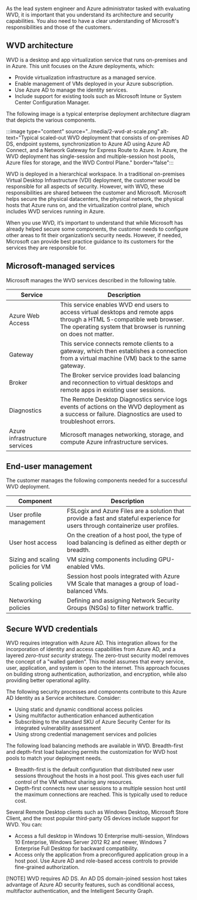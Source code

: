 As the lead system engineer and Azure administrator tasked with evaluating WVD, it is important that you understand its architecture and security capabilities. You also need to have a clear understanding of Microsoft's responsibilities and those of the customers.

## WVD architecture

WVD is a desktop and app virtualization service that runs on-premises and in Azure. This unit focuses on the Azure deployments, which:

- Provide virtualization infrastructure as a managed service.
- Enable management of VMs deployed in your Azure subscription.
- Use Azure AD to manage the identity services.
- Include support for existing tools such as Microsoft Intune or System Center Configuration Manager.

The following image is a typical enterprise deployment architecture diagram that depicts the various components.

:::image type="content" source="../media/2-wvd-at-scale.png" alt-text="Typical scaled-out WVD deployment that consists of on-premises AD DS, endpoint systems, synchronization to Azure AD using Azure AD Connect, and a Network Gateway for Express Route to Azure. In Azure, the WVD deployment has single-session and multiple-session host pools, Azure files for storage, and the WVD Control Plane." border=“false":::

WVD is deployed in a hierarchical workspace. In a traditional on-premises Virtual Desktop Infrastructure (VDI) deployment, the customer would be responsible for all aspects of security. However, with WVD, these responsibilities are shared between the customer and Microsoft. Microsoft helps secure the physical datacenters, the physical network, the physical hosts that Azure runs on, and the virtualization control plane, which includes WVD services running in Azure.

When you use WVD, it’s important to understand that while Microsoft has already helped secure some components, the customer needs to configure other areas to fit their organization’s security needs. However, if needed, Microsoft can provide best practice guidance to its customers for the services they are responsible for.

## Microsoft-managed services

Microsoft manages the WVD services described in the following table.

| **Service**                   | **Description**                                              |
| ----------------------------- | ------------------------------------------------------------ |
| Azure Web Access              | This service enables WVD end users to access virtual desktops and remote apps through a HTML 5-compatible web browser. The operating system that browser is running on does not matter. |
| Gateway                       | This service connects remote clients to a gateway, which then establishes a connection from a virtual machine (VM) back to the same gateway. |
| Broker                        | The Broker service provides load balancing and reconnection to virtual desktops and remote apps in existing user sessions. |
| Diagnostics                   | The Remote Desktop Diagnostics service logs events of actions on the WVD deployment as a success or failure. Diagnostics are used to troubleshoot errors. |
| Azure infrastructure services | Microsoft manages networking, storage, and compute Azure infrastructure services. |

## End-user management

The customer manages the following components needed for a successful WVD deployment.

| **Component**                      | **Description**                                              |
| ---------------------------------- | ------------------------------------------------------------ |
| User profile management            | FSLogix and Azure Files are a solution that provide a fast and stateful experience for users through containerize user profiles. |
| User host access                   | On the creation of a host pool, the type of load balancing is defined as either depth or breadth. |
| Sizing and scaling policies for VM | VM sizing components including GPU-enabled VMs.              |
| Scaling policies                   | Session host pools integrated with Azure VM Scale that manages a group of load-balanced VMs. |
| Networking policies                | Defining and assigning Network Security Groups (NSGs) to filter network traffic. |



## Secure WVD credentials

WVD requires integration with Azure AD. This integration allows for the incorporation of identity and access capabilities from Azure AD, and a layered *zero-trust security* strategy. The zero-trust security model removes the concept of a "walled garden". This model assumes that every service, user, application, and system is open to the internet. This approach focuses on building strong authentication, authorization, and encryption, while also providing better operational agility.

The following security processes and components contribute to this Azure AD Identity as a Service architecture. Consider:
- Using static and dynamic conditional access policies
- Using multifactor authentication enhanced authentication
- Subscribing to the standard SKU of Azure Security Center for its integrated vulnerability assessment
- Using strong credential management services and policies

The following load balancing methods are available in WVD. Breadth-first and depth-first load balancing permits the customization for WVD host pools to match your deployment needs.

- Breadth-first is the default configuration that distributed new user sessions throughout the hosts in a host pool. This gives each user full control of the VM without sharing any resources.
- Depth-first connects new user sessions to a multiple session host until the maximum connections are reached. This is typically used to reduce cost.

Several Remote Desktop clients such as Windows Desktop, Microsoft Store Client, and the most popular third-party OS devices include support for WVD. You can:

- Access a full desktop in Windows 10 Enterprise multi-session, Windows 10 Enterprise, Windows Server 2012 R2 and newer, Windows 7 Enterprise Full Desktop for backward compatibility.
- Access only the application from a preconfigured application group in a host pool. Use Azure AD and role-based access controls to provide fine-grained authorization.

[!NOTE] WVD requires AD DS. An AD DS domain-joined session host takes advantage of Azure AD security features, such as conditional access, multifactor authentication, and the Intelligent Security Graph.

